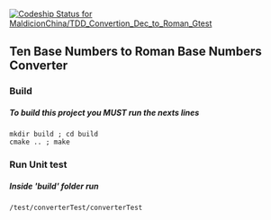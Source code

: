[ ![Codeship Status for MaldicionChina/TDD_Convertion_Dec_to_Roman_Gtest](https://codeship.com/projects/4a8955d0-713b-0133-6bba-4254a0d12432/status?branch=master)](https://codeship.com/projects/116827)

## Ten Base Numbers to Roman Base Numbers Converter

### Build

##### To build this project you MUST run the nexts lines

``` 
mkdir build ; cd build 
cmake .. ; make 
```
### Run Unit test 
##### Inside 'build' folder run 

``` 
/test/converterTest/converterTest
``` 